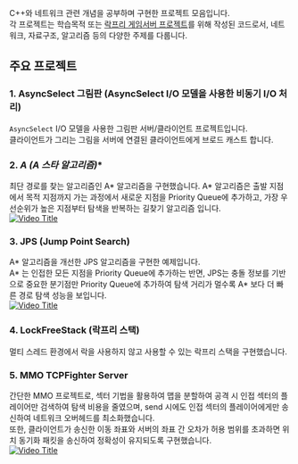 C++와 네트워크 관련 개념을 공부하며 구현한 프로젝트 모음입니다.  
각 프로젝트는 학습목적 또는 [락프리 게임서버 프로젝트](https://github.com/dkdldjswkd/lockfree-gameserver-core-cpp)를 위해 작성된 코드로서, 네트워크, 자료구조, 알고리즘 등의 다양한 주제를 다룹니다.

## 주요 프로젝트

### 1. **AsyncSelect 그림판 (AsyncSelect I/O 모델을 사용한 비동기 I/O 처리)**
   `AsyncSelect` I/O 모델을 사용한 그림판 서버/클라이언트 프로젝트입니다.  
   클라이언트가 그리는 그림을 서버에 연결된 클라이언트에게 브로드 캐스트 합니다.

### 2. **A* (A 스타 알고리즘)**
   최단 경로를 찾는 알고리즘인 A* 알고리즘을 구현했습니다.
   A* 알고리즘은 출발 지점에서 목적 지점까지 가는 과정에서 새로운 지점을 Priority Queue에 추가하고, 가장 우선순위가 높은 지점부터 탐색을 반복하는 길찾기 알고리즘 입니다.  
[![Video Title](https://img.youtube.com/vi/trbj_MLWv2k/0.jpg)](https://youtu.be/trbj_MLWv2k)

### 3. **JPS (Jump Point Search)**
   A* 알고리즘을 개선한 JPS 알고리즘을 구현한 예제입니다.  
   A* 는 인접한 모든 지점을 Priority Queue에 추가하는 반면, JPS는 충돌 정보를 기반으로 중요한 분기점만 Priority Queue에 추가하여 탐색 거리가 멀수록 A* 보다 더 빠른 경로 탐색 성능을 보입니다.  
[![Video Title](https://img.youtube.com/vi/sMQnVRWcX2Y/0.jpg)](https://youtu.be/sMQnVRWcX2Y)

### 4. **LockFreeStack (락프리 스택)**
   멀티 스레드 환경에서 락을 사용하지 않고 사용할 수 있는 락프리 스택을 구현했습니다.

### 5. **MMO TCPFighter Server**
   간단한 MMO 프로젝트로, 섹터 기법을 활용하여 맵을 분할하여 공격 시 인접 섹터의 플레이어만 검색하여 탐색 비용을 줄였으며, send 시에도 인접 섹터의 플레이어에게만 송신하여 네트워크 오버헤드를 최소화했습니다.  
   또한, 클라이언트가 송신한 이동 좌표와 서버의 좌표 간 오차가 허용 범위를 초과하면 위치 동기화 패킷을 송신하여 정확성이 유지되도록 구현했습니다.  
[![Video Title](https://img.youtube.com/vi/HaJeUk6SPZY/0.jpg)](https://youtu.be/HaJeUk6SPZY)
